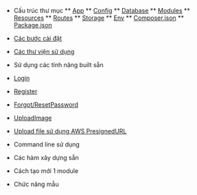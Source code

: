 <!-- docs/_sidebar.md -->
* Cấu trúc thư mục
** [App](introduction/structure/app.md)
** [Config](introduction/structure/config.md)
** [Database](introduction/structure/database.md)
** [Modules](introduction/structure/modules.md)
** [Resources](introduction/structure/resources.md)
** [Routes](introduction/structure/routes.md)
** [Storage](introduction/structure/storage.md)
** [Env](introduction/structure/env.md)
** [Composer.json](introduction/structure/composer.md)
** [Package.json](introduction/structure/package.md)

* [Các bước cài đặt](introduction/install.md)

* [Các thư viện sử dụng](introduction/library.md)

* Sử dụng các tính năng built sẵn
* [Login](usage/login.md)
* [Register](usage/register.md)
* [Forgot/ResetPassword](usage/forgot.md)
* [UploadImage](usage/uploadimage.md)
* [Upload file sử dụng AWS PresignedURL](usage/presigned_url.md)

* Command line sử dụng

* Các hàm xây dựng sẵn

* Cách tạo mới 1 module

* Chức năng mẫu